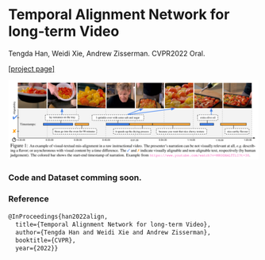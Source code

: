 # Temporal Alignment Network for long-term Video 

Tengda Han, Weidi Xie, Andrew Zisserman. CVPR2022 Oral.

[[project page]](https://www.robots.ox.ac.uk/~vgg/research/tan/)

<img src="TAN_teaser.png" width="800">

### Code and Dataset comming soon.

### Reference
```
@InProceedings{han2022align,
  title={Temporal Alignment Network for long-term Video},  
  author={Tengda Han and Weidi Xie and Andrew Zisserman},  
  booktitle={CVPR},  
  year={2022}}
```




